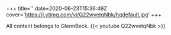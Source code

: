 +++
title=''
date=2020-06-23T15:36:49Z
cover='https://i.ytimg.com/vi/Q22wvetqNbk/hqdefault.jpg'
+++

All content belongs to GlennBeck.
{{< youtube Q22wvetqNbk >}}
